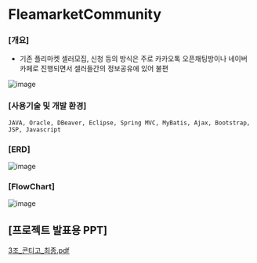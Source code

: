 # FleamarketCommunity

### [개요]
  - 기존 플리마켓 셀러모집, 신청 등의 방식은 주로 카카오톡 오픈채팅방이나 네이버 카페로 진행되면서 셀러들간의 정보공유에 있어 불편
 

![image](https://user-images.githubusercontent.com/114139279/236097447-f95e2cdc-71ae-480d-9666-30e600ea9b9a.png)


### [사용기술 및 개발 환경]
```
JAVA, Oracle, DBeaver, Eclipse, Spring MVC, MyBatis, Ajax, Bootstrap, JSP, Javascript
```

### [ERD]
![image](https://user-images.githubusercontent.com/114139279/236098480-0aff42ef-61bc-4168-98a4-59546d2cd131.png)


### [FlowChart]
![image](https://user-images.githubusercontent.com/114139279/236095707-92b4137c-6da2-4b98-a22e-75be6a85adf2.png)

## [프로젝트 발표용 PPT]
[3조_콘티고_최종.pdf](https://github.com/youjean1101/FleamarketCommunity/files/11411407/3._._.pdf)
